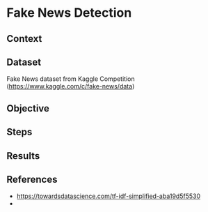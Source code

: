# Fake News Detection
## Context

## Dataset
Fake News dataset from Kaggle Competition (https://www.kaggle.com/c/fake-news/data)
## Objective

## Steps

## Results

## References
* https://towardsdatascience.com/tf-idf-simplified-aba19d5f5530
* 